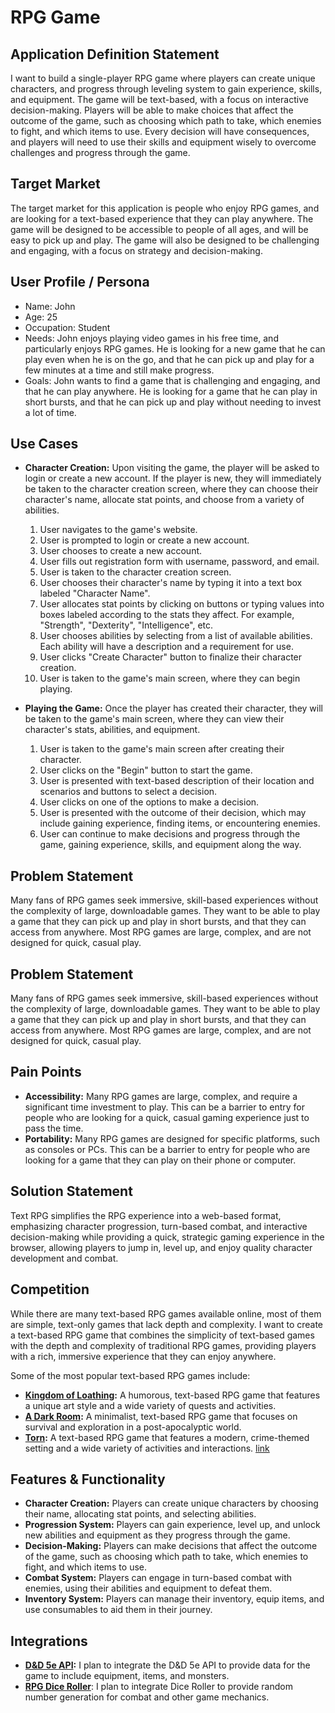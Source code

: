 # RPG Game

## Application Definition Statement

I want to build a single-player RPG game where players can create unique characters, and progress through leveling system to gain experience, skills, and equipment. The game will be text-based, with a focus on interactive decision-making. Players will be able to make choices that affect the outcome of the game, such as choosing which path to take, which enemies to fight, and which items to use. Every decision will have consequences, and players will need to use their skills and equipment wisely to overcome challenges and progress through the game.


## Target Market

The target market for this application is people who enjoy RPG games, and are looking for a text-based experience that they can play anywhere. The game will be designed to be accessible to people of all ages, and will be easy to pick up and play. The game will also be designed to be challenging and engaging, with a focus on strategy and decision-making.


## User Profile / Persona

- Name: John
- Age: 25
- Occupation: Student
- Needs: John enjoys playing video games in his free time, and particularly enjoys RPG games. He is looking for a new game that he can play even when he is on the go, and that he can pick up and play for a few minutes at a time and still make progress.
- Goals: John wants to find a game that is challenging and engaging, and that he can play anywhere. He is looking for a game that he can play in short bursts, and that he can pick up and play without needing to invest a lot of time.


## Use Cases

- **Character Creation:** Upon visiting the game, the player will be asked to login or create a new account. If the player is new, they will immediately be taken to the character creation screen, where they can choose their character's name, allocate stat points, and choose from a variety of abilities.
  1. User navigates to the game's website.
  2. User is prompted to login or create a new account.
  3. User chooses to create a new account.
  4. User fills out registration form with username, password, and email.
  5. User is taken to the character creation screen.
  6. User chooses their character's name by typing it into a text box labeled "Character Name".
  7. User allocates stat points by clicking on buttons or typing values into boxes labeled according to the stats they affect. For example, "Strength", "Dexterity", "Intelligence", etc.
  8. User chooses abilities by selecting from a list of available abilities. Each ability will have a description and a requirement for use.
  9. User clicks "Create Character" button to finalize their character creation.
  10. User is taken to the game's main screen, where they can begin playing.

- **Playing the Game:** Once the player has created their character, they will be taken to the game's main screen, where they can view their character's stats, abilities, and equipment.
  1. User is taken to the game's main screen after creating their character.
  2. User clicks on the "Begin" button to start the game.
  3. User is presented with text-based description of their location and scenarios and buttons to select a decision.
  4. User clicks on one of the options to make a decision.
  5. User is presented with the outcome of their decision, which may include gaining experience, finding items, or encountering enemies.
  6. User can continue to make decisions and progress through the game, gaining experience, skills, and equipment along the way.


## Problem Statement

Many fans of RPG games seek immersive, skill-based experiences without the complexity of large, downloadable games. They want to be able to play a game that they can pick up and play in short bursts, and that they can access from anywhere. Most RPG games are large, complex, and are not designed for quick, casual play.

## Problem Statement

Many fans of RPG games seek immersive, skill-based experiences without the complexity of large, downloadable games. They want to be able to play a game that they can pick up and play in short bursts, and that they can access from anywhere. Most RPG games are large, complex, and are not designed for quick, casual play.


## Pain Points

- **Accessibility:** Many RPG games are large, complex, and require a significant time investment to play. This can be a barrier to entry for people who are looking for a quick, casual gaming experience just to pass the time.
- **Portability:** Many RPG games are designed for specific platforms, such as consoles or PCs. This can be a barrier to entry for people who are looking for a game that they can play on their phone or computer.

## Solution Statement

Text RPG simplifies the RPG experience into a web-based format, emphasizing character progression, turn-based combat, and interactive decision-making while providing a quick, strategic gaming experience in the browser, allowing players to jump in, level up, and enjoy quality character development and combat.

## Competition

While there are many text-based RPG games available online, most of them are simple, text-only games that lack depth and complexity. I want to create a text-based RPG game that combines the simplicity of text-based games with the depth and complexity of traditional RPG games, providing players with a rich, immersive experience that they can enjoy anywhere.

Some of the most popular text-based RPG games include:

- **[Kingdom of Loathing]((https://www.kingdomofloathing.com/)):** A humorous, text-based RPG game that features a unique art style and a wide variety of quests and activities.
- **[A Dark Room](https://adarkroom.doublespeakgames.com/):** A minimalist, text-based RPG game that focuses on survival and exploration in a post-apocalyptic world.
- **[Torn](https://adarkroom.doublespeakgames.com/):** A text-based RPG game that features a modern, crime-themed setting and a wide variety of activities and interactions. [link](https://www.torn.com/)


## Features & Functionality

- **Character Creation:** Players can create unique characters by choosing their name, allocating stat points, and selecting abilities.
- **Progression System:** Players can gain experience, level up, and unlock new abilities and equipment as they progress through the game.
- **Decision-Making:** Players can make decisions that affect the outcome of the game, such as choosing which path to take, which enemies to fight, and which items to use.
- **Combat System:** Players can engage in turn-based combat with enemies, using their abilities and equipment to defeat them.
- **Inventory System:** Players can manage their inventory, equip items, and use consumables to aid them in their journey.


## Integrations

- **[D&D 5e API](https://www.dnd5eapi.co/):** I plan to integrate the D&D 5e API to provide data for the game to include equipment, items, and monsters.
- **[RPG Dice Roller](https://dice-roller.github.io/documentation/guide/)**: I plan to integrate Dice Roller to provide random number generation for combat and other game mechanics.